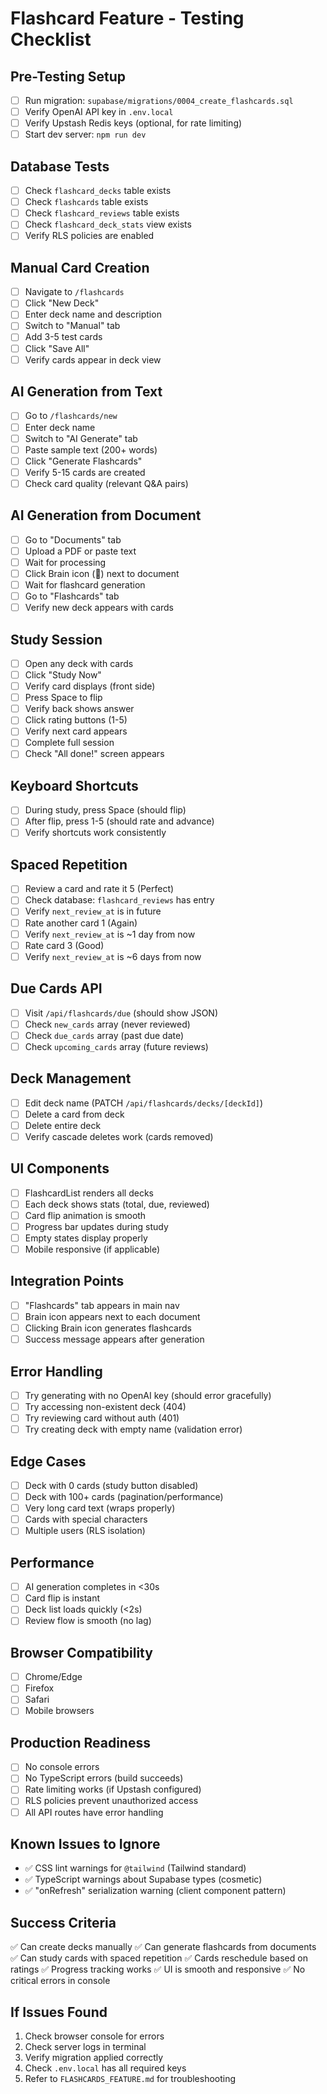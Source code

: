 # Flashcard Feature - Testing Checklist

## Pre-Testing Setup
- [ ] Run migration: `supabase/migrations/0004_create_flashcards.sql`
- [ ] Verify OpenAI API key in `.env.local`
- [ ] Verify Upstash Redis keys (optional, for rate limiting)
- [ ] Start dev server: `npm run dev`

## Database Tests
- [ ] Check `flashcard_decks` table exists
- [ ] Check `flashcards` table exists
- [ ] Check `flashcard_reviews` table exists
- [ ] Check `flashcard_deck_stats` view exists
- [ ] Verify RLS policies are enabled

## Manual Card Creation
- [ ] Navigate to `/flashcards`
- [ ] Click "New Deck"
- [ ] Enter deck name and description
- [ ] Switch to "Manual" tab
- [ ] Add 3-5 test cards
- [ ] Click "Save All"
- [ ] Verify cards appear in deck view

## AI Generation from Text
- [ ] Go to `/flashcards/new`
- [ ] Enter deck name
- [ ] Switch to "AI Generate" tab
- [ ] Paste sample text (200+ words)
- [ ] Click "Generate Flashcards"
- [ ] Verify 5-15 cards are created
- [ ] Check card quality (relevant Q&A pairs)

## AI Generation from Document
- [ ] Go to "Documents" tab
- [ ] Upload a PDF or paste text
- [ ] Wait for processing
- [ ] Click Brain icon (🧠) next to document
- [ ] Wait for flashcard generation
- [ ] Go to "Flashcards" tab
- [ ] Verify new deck appears with cards

## Study Session
- [ ] Open any deck with cards
- [ ] Click "Study Now"
- [ ] Verify card displays (front side)
- [ ] Press Space to flip
- [ ] Verify back shows answer
- [ ] Click rating buttons (1-5)
- [ ] Verify next card appears
- [ ] Complete full session
- [ ] Check "All done!" screen appears

## Keyboard Shortcuts
- [ ] During study, press Space (should flip)
- [ ] After flip, press 1-5 (should rate and advance)
- [ ] Verify shortcuts work consistently

## Spaced Repetition
- [ ] Review a card and rate it 5 (Perfect)
- [ ] Check database: `flashcard_reviews` has entry
- [ ] Verify `next_review_at` is in future
- [ ] Rate another card 1 (Again)
- [ ] Verify `next_review_at` is ~1 day from now
- [ ] Rate card 3 (Good)
- [ ] Verify `next_review_at` is ~6 days from now

## Due Cards API
- [ ] Visit `/api/flashcards/due` (should show JSON)
- [ ] Check `new_cards` array (never reviewed)
- [ ] Check `due_cards` array (past due date)
- [ ] Check `upcoming_cards` array (future reviews)

## Deck Management
- [ ] Edit deck name (PATCH `/api/flashcards/decks/[deckId]`)
- [ ] Delete a card from deck
- [ ] Delete entire deck
- [ ] Verify cascade deletes work (cards removed)

## UI Components
- [ ] FlashcardList renders all decks
- [ ] Each deck shows stats (total, due, reviewed)
- [ ] Card flip animation is smooth
- [ ] Progress bar updates during study
- [ ] Empty states display properly
- [ ] Mobile responsive (if applicable)

## Integration Points
- [ ] "Flashcards" tab appears in main nav
- [ ] Brain icon appears next to each document
- [ ] Clicking Brain icon generates flashcards
- [ ] Success message appears after generation

## Error Handling
- [ ] Try generating with no OpenAI key (should error gracefully)
- [ ] Try accessing non-existent deck (404)
- [ ] Try reviewing card without auth (401)
- [ ] Try creating deck with empty name (validation error)

## Edge Cases
- [ ] Deck with 0 cards (study button disabled)
- [ ] Deck with 100+ cards (pagination/performance)
- [ ] Very long card text (wraps properly)
- [ ] Cards with special characters
- [ ] Multiple users (RLS isolation)

## Performance
- [ ] AI generation completes in <30s
- [ ] Card flip is instant
- [ ] Deck list loads quickly (<2s)
- [ ] Review flow is smooth (no lag)

## Browser Compatibility
- [ ] Chrome/Edge
- [ ] Firefox
- [ ] Safari
- [ ] Mobile browsers

## Production Readiness
- [ ] No console errors
- [ ] No TypeScript errors (build succeeds)
- [ ] Rate limiting works (if Upstash configured)
- [ ] RLS policies prevent unauthorized access
- [ ] All API routes have error handling

## Known Issues to Ignore
- ✅ CSS lint warnings for `@tailwind` (Tailwind standard)
- ✅ TypeScript warnings about Supabase types (cosmetic)
- ✅ "onRefresh" serialization warning (client component pattern)

## Success Criteria
✅ Can create decks manually
✅ Can generate flashcards from documents
✅ Can study cards with spaced repetition
✅ Cards reschedule based on ratings
✅ Progress tracking works
✅ UI is smooth and responsive
✅ No critical errors in console

## If Issues Found
1. Check browser console for errors
2. Check server logs in terminal
3. Verify migration applied correctly
4. Check `.env.local` has all required keys
5. Refer to `FLASHCARDS_FEATURE.md` for troubleshooting
